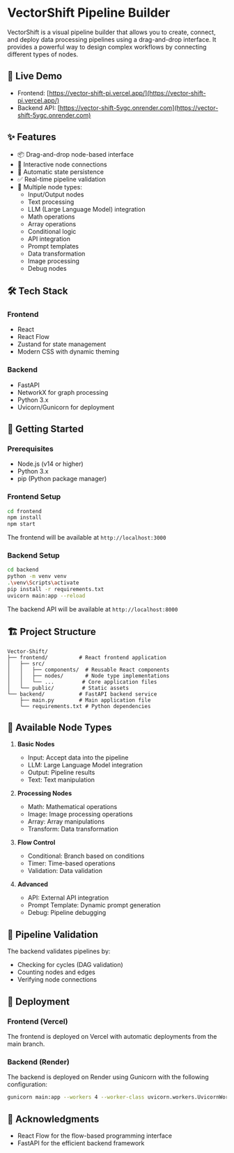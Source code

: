 # VectorShift Pipeline Builder

VectorShift is a visual pipeline builder that allows you to create, connect, and deploy data processing pipelines using a drag-and-drop interface. It provides a powerful way to design complex workflows by connecting different types of nodes.

## 🚀 Live Demo

- Frontend: [https://vector-shift-pi.vercel.app/](https://vector-shift-pi.vercel.app/)
- Backend API: [https://vector-shift-5ygc.onrender.com](https://vector-shift-5ygc.onrender.com)

## ✨ Features

- 📦 Drag-and-drop node-based interface
- 🔗 Interactive node connections
- 💾 Automatic state persistence
- ✅ Real-time pipeline validation
- 🎯 Multiple node types:
  - Input/Output nodes
  - Text processing
  - LLM (Large Language Model) integration
  - Math operations
  - Array operations
  - Conditional logic
  - API integration
  - Prompt templates
  - Data transformation
  - Image processing
  - Debug nodes

## 🛠️ Tech Stack

### Frontend
- React
- React Flow
- Zustand for state management
- Modern CSS with dynamic theming

### Backend
- FastAPI
- NetworkX for graph processing
- Python 3.x
- Uvicorn/Gunicorn for deployment

## 🚀 Getting Started

### Prerequisites
- Node.js (v14 or higher)
- Python 3.x
- pip (Python package manager)

### Frontend Setup
```bash
cd frontend
npm install
npm start
```
The frontend will be available at `http://localhost:3000`

### Backend Setup
```bash
cd backend
python -m venv venv
.\venv\Scripts\activate
pip install -r requirements.txt
uvicorn main:app --reload
```
The backend API will be available at `http://localhost:8000`

## 🏗️ Project Structure

```
Vector-Shift/
├── frontend/          # React frontend application
│   ├── src/
│   │   ├── components/  # Reusable React components
│   │   ├── nodes/       # Node type implementations
│   │   └── ...         # Core application files
│   └── public/         # Static assets
└── backend/           # FastAPI backend service
    ├── main.py        # Main application file
    └── requirements.txt # Python dependencies
```

## 🔧 Available Node Types

1. **Basic Nodes**
   - Input: Accept data into the pipeline
   - LLM: Large Language Model integration
   - Output: Pipeline results
   - Text: Text manipulation

2. **Processing Nodes**
   - Math: Mathematical operations
   - Image: Image processing operations
   - Array: Array manipulations
   - Transform: Data transformation

3. **Flow Control**
   - Conditional: Branch based on conditions
   - Timer: Time-based operations
   - Validation: Data validation

4. **Advanced**
   - API: External API integration
   - Prompt Template: Dynamic prompt generation
   - Debug: Pipeline debugging

## 📝 Pipeline Validation

The backend validates pipelines by:
- Checking for cycles (DAG validation)
- Counting nodes and edges
- Verifying node connections

## 🚀 Deployment

### Frontend (Vercel)
The frontend is deployed on Vercel with automatic deployments from the main branch.

### Backend (Render)
The backend is deployed on Render using Gunicorn with the following configuration:
```bash
gunicorn main:app --workers 4 --worker-class uvicorn.workers.UvicornWorker --bind 0.0.0.0:$PORT
```

## 🙏 Acknowledgments

- React Flow for the flow-based programming interface
- FastAPI for the efficient backend framework
